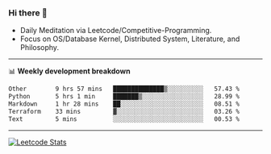 ### Hi there 👋
* Daily Meditation via Leetcode/Competitive-Programming.
* Focus on OS/Database Kernel, Distributed System, Literature, and Philosophy.

-------

📊 **Weekly development breakdown**
<!--START_SECTION:waka-->

```txt
Other        9 hrs 57 mins   ██████████████▒░░░░░░░░░░   57.43 %
Python       5 hrs 1 min     ███████▒░░░░░░░░░░░░░░░░░   28.99 %
Markdown     1 hr 28 mins    ██░░░░░░░░░░░░░░░░░░░░░░░   08.51 %
Terraform    33 mins         ▓░░░░░░░░░░░░░░░░░░░░░░░░   03.26 %
Text         5 mins          ░░░░░░░░░░░░░░░░░░░░░░░░░   00.53 %
```

<!--END_SECTION:waka-->

-------

[![Leetcode Stats](https://leetcard.jacoblin.cool/hzhang413?font=Fira+Mono)](https://leetcode.com/fxrc)
<!-- ![image](./cyberpunk-ghost-in-the-shell.gif)
![image](./gis-archive.png) -->
